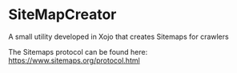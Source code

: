 # SiteMapCreator
A small utility developed in Xojo that creates Sitemaps for crawlers

The Sitemaps protocol can be found here: https://www.sitemaps.org/protocol.html